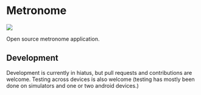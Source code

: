 # Metronome

![](./docs/screenshot.png)

Open source metronome application.

## Development

Development is currently in hiatus, but pull requests and contributions are
welcome. Testing across devices is also welcome (testing has mostly been done on
simulators and one or two android devices.)

